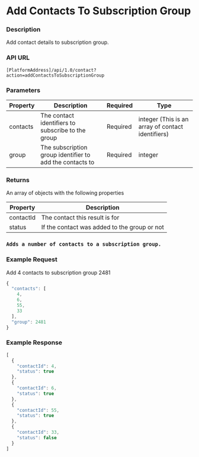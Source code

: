 # Add Contacts To Subscription Group

### Description

Add contact details to subscription group.

### API URL

`[PlatformAddress]/api/1.0/contact?action=addContactsToSubscriptionGroup`

### Parameters

| Property | Description | Required | Type |
| --- | --- | --- | --- |
| contacts | The contact identifiers to subscribe to the group | Required | integer \(This is an array of contact identifiers\) |
| group | The subscription group identifier to add the contacts to | Required | integer |

### Returns

An array of objects with the following properties

| Property | Description |
| --- | --- |
| contactId | The contact this result is for |
| status | If the contact was added to the group or not |

### `Adds a number of contacts to a subscription group.`

### Example Request

Add 4 contacts to subscription group 2481

```javascript
{
  "contacts": [
    4,
    6,
    55,
    33
  ],
  "group": 2481
}
```

### Example Response

```javascript
[
  {
    "contactId": 4,
    "status": true
  },
  {
    "contactId": 6,
    "status": true
  },
  {
    "contactId": 55,
    "status": true
  },
  {
    "contactId": 33,
    "status": false
  }
]
```

